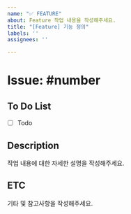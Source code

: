 ```yaml
---
name: "✅ FEATURE"
about: Feature 작업 내용을 작성해주세요.
title: "[Feature] 기능 정의"
labels: ''
assignees: ''

---
```


# Issue: #number

## To Do List
- [ ] Todo

## Description
작업 내용에 대한 자세한 설명을 작성해주세요.

## ETC
기타 및 참고사항을 작성해주세요.
